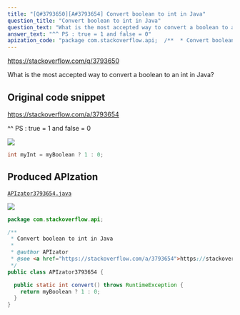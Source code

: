 ```yaml
---
title: "[Q#3793650][A#3793654] Convert boolean to int in Java"
question_title: "Convert boolean to int in Java"
question_text: "What is the most accepted way to convert a boolean to an int in Java?"
answer_text: "^^ PS : true = 1 and false = 0"
apization_code: "package com.stackoverflow.api;  /**  * Convert boolean to int in Java  *  * @author APIzator  * @see <a href=\"https://stackoverflow.com/a/3793654\">https://stackoverflow.com/a/3793654</a>  */ public class APIzator3793654 {    public static int convert() throws RuntimeException {     return myBoolean ? 1 : 0;   } }"
---
```


https://stackoverflow.com/q/3793650

What is the most accepted way to convert a boolean to an int in Java?



## Original code snippet

https://stackoverflow.com/a/3793654

^^
PS : true = 1 and false = 0

<div class="code-logo"><img src="/stackoverflow.png" /></div>

```java
int myInt = myBoolean ? 1 : 0;
```

## Produced APIzation

[`APIzator3793654.java`](https://github.com/pasqualesalza/apization-temp-data/raw/master/search/APIzator3793654.java)

<div class="code-logo"><img src="/apizator.png" /></div>

```java
package com.stackoverflow.api;

/**
 * Convert boolean to int in Java
 *
 * @author APIzator
 * @see <a href="https://stackoverflow.com/a/3793654">https://stackoverflow.com/a/3793654</a>
 */
public class APIzator3793654 {

  public static int convert() throws RuntimeException {
    return myBoolean ? 1 : 0;
  }
}

```